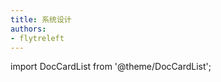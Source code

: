 ```yaml
---
title: 系统设计
authors:
- flytreleft
---
```


import DocCardList from '@theme/DocCardList';


<DocCardList />
